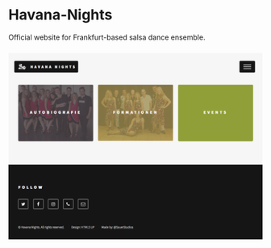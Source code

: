 # Havana-Nights
Official website for Frankfurt-based salsa dance ensemble.

###
![Havana-Nights Preview](https://github.com/niksauer/Havana-Nights/blob/master/docs/PreviewScreeshot.png)
